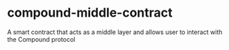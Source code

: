# compound-middle-contract
A smart contract that acts as a middle layer and allows user to interact with the Compound protocol
